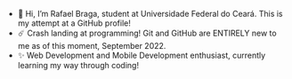 - 👋 Hi, I’m Rafael Braga, student at Universidade Federal do Ceará. This is my attempt at a GitHub profile!
- ☄️ Crash landing at programming! Git and GitHub are ENTIRELY new to me as of this moment, September 2022.
- ✨ Web Development and Mobile Development enthusiast, currently learning my way through coding!

<!---
couldbeElex/couldbeElex is a ✨ special ✨ repository because its `README.md` (this file) appears on your GitHub profile.
You can click the Preview link to take a look at your changes.
--->
